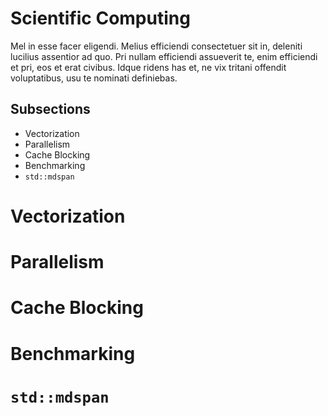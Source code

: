 # Scientific Computing
Mel in esse facer eligendi. Melius efficiendi consectetuer sit in, deleniti lucilius assentior ad quo. Pri nullam efficiendi assueverit te, enim efficiendi et pri, eos et erat civibus. Idque ridens has et, ne vix tritani offendit voluptatibus, usu te nominati definiebas.

## Subsections
* Vectorization
* Parallelism
* Cache Blocking
* Benchmarking
* `std::mdspan`


# Vectorization


# Parallelism


# Cache Blocking


# Benchmarking


# `std::mdspan`

